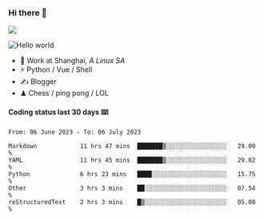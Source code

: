 ### Hi there 👋
![](https://komarev.com/ghpvc/?username=Xuhandsome)


<img src="https://github-readme-stats.vercel.app/api?username=XuHandsome&show_icons=true&theme=merko" alt="Hello world">

<br/>

- 🍻  Work at Shanghai, _A Linux SA_
- ⚡  Python / Vue / Shell
- ✍️  Blogger
- ♟  Chess / ping pong / LOL

#### Coding status last 30 days ⌨️

<!--START_SECTION:waka-->

```text
From: 06 June 2023 - To: 06 July 2023

Markdown            11 hrs 47 mins  ███████▒░░░░░░░░░░░░░░░░░   29.09 %
YAML                11 hrs 45 mins  ███████▒░░░░░░░░░░░░░░░░░   29.02 %
Python              6 hrs 23 mins   ████░░░░░░░░░░░░░░░░░░░░░   15.75 %
Other               3 hrs 3 mins    ██░░░░░░░░░░░░░░░░░░░░░░░   07.54 %
reStructuredText    2 hrs 3 mins    █▒░░░░░░░░░░░░░░░░░░░░░░░   05.08 %
```

<!--END_SECTION:waka-->
